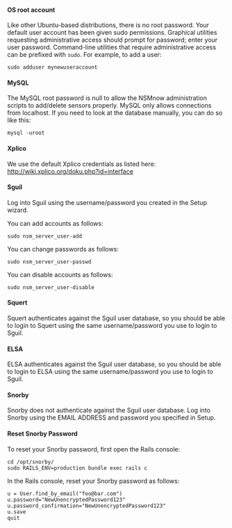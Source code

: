 #### OS root account ####

Like other Ubuntu-based distributions, there is no root password. Your default user account has been given sudo permissions. Graphical utilities requesting administrative access should prompt for password; enter your user password. Command-line utilities that require administrative access can be prefixed with `sudo`. For example, to add a user:
```
sudo adduser mynewuseraccount
```

#### MySQL ####
The MySQL root password is null to allow the NSMnow administration scripts to add/delete sensors properly. MySQL only allows connections from localhost.  If you need to look at the database manually, you can do so like this:
```
mysql -uroot
```

#### Xplico ####
We use the default Xplico credentials as listed here:
http://wiki.xplico.org/doku.php?id=interface

#### Sguil ####
Log into Sguil using the username/password you created in the Setup wizard.  

You can add accounts as follows: 
```
sudo nsm_server_user-add
```
You can change passwords as follows: 
```
sudo nsm_server_user-passwd
```
You can disable accounts as follows:
```
sudo nsm_server_user-disable
```

#### Squert ####
Squert authenticates against the Sguil user database, so you should be able to login to Squert using the same username/password you use to login to Sguil.

#### ELSA ####
ELSA authenticates against the Sguil user database, so you should be able to login to ELSA using the same username/password you use to login to Sguil.

#### Snorby ####
Snorby does not authenticate against the Sguil user database.  Log into Snorby using the EMAIL ADDRESS and password you specified in Setup.

#### Reset Snorby Password ####
To reset your Snorby password, first open the Rails console:
```
cd /opt/snorby/
sudo RAILS_ENV=production bundle exec rails c
```
In the Rails console, reset your Snorby password as follows:
```
u = User.find_by_email("foo@bar.com")
u.password="NewUnencryptedPassword123"
u.password_confirmation="NewUnencryptedPassword123"
u.save
quit
```